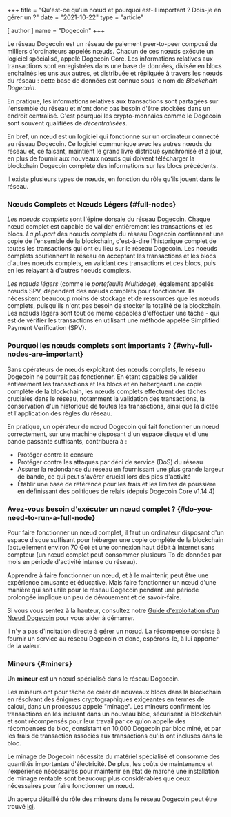 +++
title = "Qu'est-ce qu'un nœud et pourquoi est-il important ? Dois-je en gérer un ?"
date = "2021-10-22"
type = "article"

[ author ]
  name = "Dogecoin"
+++

Le réseau Dogecoin est un réseau de paiement peer-to-peer composé de milliers d'ordinateurs appelés nœuds. Chacun de ces nœuds exécute un logiciel spécialisé, appelé Dogecoin Core. Les informations relatives aux transactions sont enregistrées dans une base de données, divisée en blocs enchaînés les uns aux autres, et distribuée et répliquée à travers les nœuds du réseau : cette base de données est connue sous le nom de *Blockchain Dogecoin*. 

En pratique, les informations relatives aux transactions sont partagées sur l'ensemble du réseau et n'ont donc pas besoin d'être stockées dans un endroit centralisé. C'est pourquoi les crypto-monnaies comme le Dogecoin sont souvent qualifiées de *décentralisées*.

En bref, un nœud est un logiciel qui fonctionne sur un ordinateur connecté au réseau Dogecoin. Ce logiciel communique avec les autres nœuds du réseau et, ce faisant, maintient le grand livre distribué synchronisé et à jour, en plus de fournir aux nouveaux nœuds qui doivent télécharger la blockchain Dogecoin complète des informations sur les blocs précédents.

Il existe plusieurs types de nœuds, en fonction du rôle qu'ils jouent dans le réseau.


### Nœuds Complets et Nœuds Légers {#full-nodes}
*Les noeuds complets* sont l'épine dorsale du réseau Dogecoin. Chaque nœud complet est capable de valider entièrement les transactions et les blocs. *La plupart* des nœuds complets du réseau Dogecoin contiennent une copie de l'ensemble de la blockchain, c'est-à-dire l'historique complet de toutes les transactions qui ont eu lieu sur le réseau Dogecoin. Les noeuds complets soutiennent le réseau en acceptant les transactions et les blocs d'autres noeuds complets, en validant ces transactions et ces blocs, puis en les relayant à d'autres noeuds complets.

*Les nœuds légers* (comme le *portefeuille Multidoge*), également appelés nœuds SPV, dépendent des nœuds complets pour fonctionner. Ils nécessitent beaucoup moins de stockage et de ressources que les nœuds complets, puisqu'ils n'ont pas besoin de stocker la totalité de la blockchain. Les nœuds légers sont tout de même capables d'effectuer une tâche - qui est de vérifier les transactions en utilisant une méthode appelée Simрlifiеd Pауmеnt Vеrifiсаtiоn (SPV).

### Pourquoi les nœuds complets sont importants ? {#why-full-nodes-are-important}
Sans opérateurs de nœuds exploitant des nœuds complets, le réseau Dogecoin ne pourrait pas fonctionner. En étant capables de valider entièrement les transactions et les blocs et en hébergeant une copie complète de la blockchain, les nœuds complets effectuent des tâches cruciales dans le réseau, notamment la validation des transactions, la conservation d'un historique de toutes les transactions, ainsi que la dictée et l'application des règles du réseau.

En pratique, un opérateur de nœud Dogecoin qui fait fonctionner un nœud correctement, sur une machine disposant d'un espace disque et d'une bande passante suffisants, contribuera à :

- Protéger contre la censure
- Protéger contre les attaques par déni de service (DoS) du réseau
- Assurer la redondance du réseau en fournissant une plus grande largeur de bande, ce qui peut s'avérer crucial lors des pics d'activité
- Établir une base de référence pour les frais et les limites de poussière en définissant des politiques de relais (depuis Dogecoin Core v1.14.4)

### Avez-vous besoin d'exécuter un nœud complet ? {#do-you-need-to-run-a-full-node}
Pour faire fonctionner un nœud complet, il faut un ordinateur disposant d'un espace disque suffisant pour héberger une copie complète de la blockchain (actuellement environ 70 Go) et une connexion haut débit à Internet sans compteur (un nœud complet peut consommer plusieurs To de données par mois en période d'activité intense du réseau). 

Apprendre à faire fonctionner un nœud, et à le maintenir, peut être une expérience amusante et éducative. Mais faire fonctionner un nœud d'une manière qui soit utile pour le réseau Dogecoin pendant une période prolongée implique un peu de dévouement et de savoir-faire.

Si vous vous sentez à la hauteur, consultez notre [Guide d'exploitation d'un Nœud Dogecoin](/fr/dogepedia/how-tos/operating-a-node/) pour vous aider à démarrer.

Il n'y a pas d'incitation directe à gérer un nœud. La récompense consiste à fournir un service au réseau Dogecoin et donc, espérons-le, à lui apporter de la valeur.

### Mineurs {#miners}
Un **mineur** est un nœud spécialisé dans le réseau Dogecoin.

Les mineurs ont pour tâche de créer de nouveaux blocs dans la blockchain en résolvant des énigmes cryptographiques exigeantes en termes de calcul, dans un processus appelé "minage". Les mineurs confirment les transactions en les incluant dans un nouveau bloc, sécurisent la blockchain et sont récompensés pour leur travail par ce qu'on appelle des récompenses de bloc, consistant en 10,000 Dogecoin par bloc miné, et par les frais de transaction associés aux transactions qu'ils ont incluses dans le bloc.

Le minage de Dogecoin nécessite du matériel spécialisé et consomme des quantités importantes d'électricité. De plus, les coûts de maintenance et l'expérience nécessaires pour maintenir en état de marche une installation de minage rentable sont beaucoup plus considérables que ceux nécessaires pour faire fonctionner un nœud.

Un aperçu détaillé du rôle des mineurs dans le réseau Dogecoin peut être trouvé [ici](/fr/dogepedia/articles/what-is-a-miner/).